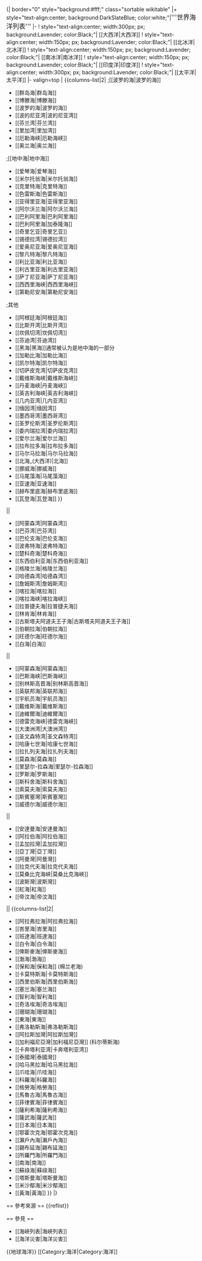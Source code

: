 {| border="0" style="background:#fff;" class="sortable wikitable"
|+  style="text-align:center; background:DarkSlateBlue; color:white;"|<big>'''世界海洋列表'''</big>
|-
!  style="text-align:center; width:300px; px; background:Lavender; color:Black;"| [[大西洋|大西洋]]
!  style="text-align:center; width:150px; px; background:Lavender; color:Black;"| [[北冰洋|北冰洋]]
!  style="text-align:center; width:150px; px; background:Lavender; color:Black;"| [[南冰洋|南冰洋]]
!  style="text-align:center; width:150px; px; background:Lavender; color:Black;"| [[印度洋|印度洋]]
!  style="text-align:center; width:300px; px; background:Lavender; color:Black;"| [[太平洋|太平洋]]
|- valign=top
|
{{columns-list|2|
;[[波罗的海|波罗的海]] 
* [[群岛海|群岛海]]
* [[博滕海|博滕海]]
* [[波罗的海|波罗的海]]
* [[波的尼亚湾|波的尼亚湾]]
* [[芬兰湾|芬兰湾]]
* [[里加湾|里加湾]]
* [[厄勒海峡|厄勒海峡]]
* [[奥兰海|奥兰海]]

;[[地中海|地中海]]
* [[爱琴海|爱琴海]]
* [[米尔托翁海|米尔托翁海]]
* [[克里特海|克里特海]]
* [[色雷斯海|色雷斯海]]
* [[亚得里亚海|亚得里亚海]]
* [[阿尔沃兰海|阿尔沃兰海]]
* [[巴利阿里海|巴利阿里海]]
* [[巴利阿里海|加泰隆海]]
* [[奇里乞亚|奇里乞亚]]
* [[锡德拉湾|锡德拉湾]]
* [[爱奥尼亚海|爱奥尼亚海]]
* [[黎凡特海|黎凡特海]]
* [[利比亚海|利比亚海]]
* [[利古里亚海|利古里亚海]]
* [[萨丁尼亚海|萨丁尼亚海]]
* [[西西里海峡|西西里海峡]]
* [[第勒尼安海|第勒尼安海]]

;其他
* [[阿根廷海|阿根廷海]]
* [[比斯开湾|比斯开湾]]
* [[坎佩切湾|坎佩切湾]]
* [[芬迪湾|芬迪湾]]
* [[黑海|黑海]]<ref name=MSea>通常被认为是地中海的一部分</ref>
* [[加勒比海|加勒比海]]
* [[凯尔特海|凯尔特海]]
* [[切萨皮克湾|切萨皮克湾]]
* [[戴维斯海峡|戴维斯海峡]]
* [[丹麦海峡|丹麦海峡]]
* [[英吉利海峡|英吉利海峡]]
* [[几内亚湾|几内亚湾]]
* [[缅因湾|缅因湾]]
* [[墨西哥湾|墨西哥湾]]
* [[圣罗伦斯湾|圣罗伦斯湾]]
* [[委内瑞拉湾|委内瑞拉湾]]
* [[爱尔兰海|爱尔兰海]]
* [[拉布拉多海|拉布拉多海]]
* [[马尔马拉海|马尔马拉海]]
* [[北海_(大西洋)|北海]]
* [[挪威海|挪威海]]
* [[马尾藻海|马尾藻海]]
* [[亚速海|亚速海]]
* [[赫布里底海|赫布里底海]]
* [[瓦登海|瓦登海]]
}}

|| <!--Arctic Ocean-->
* [[阿蒙森湾|阿蒙森湾]]
* [[巴芬湾|巴芬湾]]
* [[巴伦支海|巴伦支海]]
* [[波弗特海|波弗特海]]
* [[楚科奇海|楚科奇海]]
* [[东西伯利亚海|东西伯利亚海]]
* [[格陵兰海|格陵兰海]]
* [[哈德森湾|哈德森湾]]
* [[詹姆斯湾|詹姆斯湾]]
* [[喀拉海|喀拉海]]
* [[喀拉海峡|喀拉海峡]]
* [[拉普捷夫海|拉普捷夫海]]
* [[林肯海|林肯海]]
* [[古斯塔夫阿道夫王子海|古斯塔夫阿道夫王子海]]
* [[伯朝拉海|伯朝拉海]]
* [[旺德尔海|旺德尔海]]
* [[白海|白海]]

|| <!--Southern Ocean-->
* [[阿蒙森海|阿蒙森海]]
* [[巴斯海峡|巴斯海峡]]
* [[别林斯高晋海|别林斯高晋海]]
* [[英联邦海|英联邦海]]
* [[宇航员海|宇航员海]]
* [[戴维斯海|戴维斯海]]
* [[迪維爾海|迪維爾海]]
* [[德雷克海峡|德雷克海峡]]
* [[大澳洲湾|大澳洲湾]]
* [[圣文森特湾|圣文森特湾]]
* [[哈康七世海|哈康七世海]]
* [[拉扎列夫海|拉扎列夫海]]
* [[莫森海|莫森海]]
* [[里瑟尔-拉森海|里瑟尔-拉森海]]
* [[罗斯海|罗斯海]]
* [[斯科舍海|斯科舍海]]
* [[索莫夫海|索莫夫海]]
* [[斯賓塞灣|斯賓塞灣]]
* [[威德尔海|威德尔海]]

|| <!--Indian Ocean-->
* [[安達曼海|安達曼海]]
* [[阿拉伯海|阿拉伯海]]
* [[孟加拉灣|孟加拉灣]]
* [[亞丁灣|亞丁灣]]
* [[阿曼灣|阿曼灣]]
* [[拉克代夫海|拉克代夫海]]
* [[莫桑比克海峽|莫桑比克海峽]]
* [[波斯灣|波斯灣]]
* [[紅海|紅海]]
* [[帝汶海|帝汶海]]

|| <!--Pacific Ocean-->
{{columns-list|2|
* [[阿拉弗拉海|阿拉弗拉海]]
* [[峇里海|峇里海]]
* [[班達海|班達海]]
* [[白令海|白令海]]
* [[俾斯麥海|俾斯麥海]]
* [[渤海|渤海]]
* [[保和海|保和海]] (棉兰老海)
* [[卡莫特斯海|卡莫特斯海]]
* [[西里伯斯海|西里伯斯海]]
* [[塞兰海|塞兰海]]
* [[智利海|智利海]]
* [[奇洛埃海|奇洛埃海]]
* [[珊瑚海|珊瑚海]]
* [[東海|東海]]
* [[弗洛勒斯海|弗洛勒斯海]]
* [[阿拉斯加灣|阿拉斯加灣]]
* [[加利福尼亞灣|加利福尼亞灣]] (科尔蒂斯海)
* [[卡奔塔利亚湾|卡奔塔利亚湾]]
* [[泰國灣|泰國灣]]
* [[哈马黑拉海|哈马黑拉海]]
* [[爪哇海|爪哇海]]
* [[科羅海|科羅海]]
* [[格勞海|格勞海]]
* [[馬魯古海|馬魯古海]]
* [[菲律賓海|菲律賓海]]
* [[薩利希海|薩利希海]]
* [[薩武海|薩武海]]
* [[日本海|日本海]]
* [[鄂霍次克海|鄂霍次克海]]
* [[瀨戶內海|瀨戶內海]]
* [[錫布延海|錫布延海]]
* [[所羅門海|所羅門海]]
* [[南海|南海]]
* [[蘇祿海|蘇祿海]]
* [[塔斯曼海|塔斯曼海]]
* [[米沙鄢海|米沙鄢海]]
* [[黃海|黃海]]
}}
|}

== 參考來源 ==
{{reflist}}

== 參見 ==
* [[海峽列表|海峽列表]]
* [[海洋災害|海洋災害]]

{{地球海洋}}
[[Category:海洋|Category:海洋]]